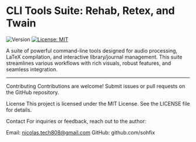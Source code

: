 # CLI Tools Suite: Rehab, Retex, and Twain

![Version](https://img.shields.io/badge/version-1.0.0-green)
[![License: MIT](https://img.shields.io/badge/License-MIT-yellow.svg)](./LICENSE)

A suite of powerful command-line tools designed for audio processing, LaTeX compilation, and interactive library/journal management. This suite streamlines various workflows with rich visuals, robust features, and seamless integration.

---

Contributing
Contributions are welcome! Submit issues or pull requests on the GitHub repository.

License
This project is licensed under the MIT License. See the LICENSE file for details.

Contact
For inquiries or feedback, reach out to the author:

Email: nicolas.tech808@gmail.com
GitHub: github.com/sohfix
